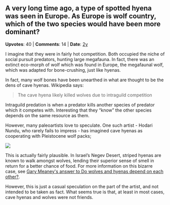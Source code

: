 ## A very long time ago, a type of spotted hyena was seen in Europe. As Europe is wolf country, which of the two species would have been more dominant?
    
**Upvotes**: 40 | **Comments**: 14 | **Date**: [2y](https://www.quora.com/A-very-long-time-ago-a-type-of-spotted-hyena-was-seen-in-Europe-As-Europe-is-wolf-country-which-of-the-two-species-would-have-been-more-dominant/answer/Gary-Meaney)

I imagine that they were in fairly hot competition. Both occupied the niche of social pursuit predators, hunting large megafauna. In fact, there was an extinct eco-morph of wolf which was found in Europe, the megafaunal wolf, which was adapted for bone-crushing, just like hyenas.

In fact, many wolf bones have been unearthed in what are thought to be the dens of cave hyenas. Wikipedia says:

> The cave hyena likely killed wolves due to intraguild competition

Intraguild predation is when a predator kills another species of predator which it competes with. Interesting that they “know” the other species depends on the same resource as them.

However, many paleoartists love to speculate. One such artist - Hodari Nundu, who rarely fails to impress - has imagined cave hyenas as cooperating with Pleistocene wolf packs;

![](https://qph.fs.quoracdn.net/main-qimg-cbd5a50920169cfb1670efaebbb77107-lq)

This is actually fairly plausible. In Israel’s Negev Desert, striped hyenas are known to walk amongst wolves, lending their superior sense of smell in return for a better chance of food. For more information on this bizarre case, see [Gary Meaney's answer to Do wolves and hyenas depend on each other?](https://www.quora.com/Do-wolves-and-hyenas-depend-on-each-other/answer/Gary-Meaney "www.quora.com").

However, this is just a casual speculation on the part of the artist, and not intended to be taken as fact. What seems true is that, at least in most cases, cave hyenas and wolves were not friends.

